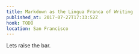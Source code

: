 ```yaml
---
title: Markdown as the Lingua Franca of Writing
published_at: 2017-07-27T17:33:52Z
hook: TODO
location: San Francisco
---
```


Lets raise the bar.
